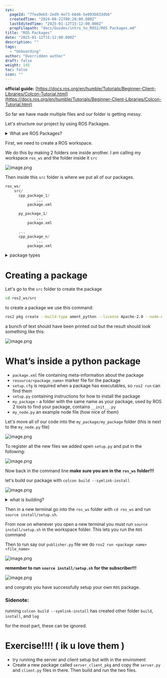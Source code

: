 ```yaml
---
sys:
  pageId: "7fea9eb5-2ed9-4e73-b6d6-5e093b833dbb"
  createdTime: "2024-08-21T00:28:00.000Z"
  lastEditedTime: "2025-01-12T15:12:00.000Z"
  propFilepath: "docs/Guides/intro_to_ROS2/ROS Packages.md"
title: "ROS Packages"
date: "2025-01-12T15:12:00.000Z"
description: ""
tags:
  - "Onboarding"
author: "Overridden author"
draft: false
weight: 145
toc: false
icon: ""
---
```


**official guide:** [https://docs.ros.org/en/humble/Tutorials/Beginner-Client-Libraries/Colcon-Tutorial.html](https://docs.ros.org/en/humble/Tutorials/Beginner-Client-Libraries/Colcon-Tutorial.html)

So far we have made multiple files and our folder is getting messy.

Let's structure our project by using ROS Packages.

<details>

<summary>What are ROS Packages?</summary>

ROS Packages are, as the name implies, packages of code that are highly sharable between ROS developers.

They consist of a folder, `package.xml` file, and source code

```python
      cpp_package_1/
		      ... imagine much code files here ..
          package.xml
```

</details>

First, we need to create a ROS workspace.

We do this by making 2 folders one inside another. I am calling my workspace `ros_ws` and the folder inside it `src`

![image.png](https://prod-files-secure.s3.us-west-2.amazonaws.com/d518164a-d88e-44d1-a4ee-3adb3bd8bce0/70706947-fd18-4537-a67b-e12946812d31/image.png?X-Amz-Algorithm=AWS4-HMAC-SHA256&X-Amz-Content-Sha256=UNSIGNED-PAYLOAD&X-Amz-Credential=ASIAZI2LB466X43AREMD%2F20250427%2Fus-west-2%2Fs3%2Faws4_request&X-Amz-Date=20250427T061111Z&X-Amz-Expires=3600&X-Amz-Security-Token=IQoJb3JpZ2luX2VjEL3%2F%2F%2F%2F%2F%2F%2F%2F%2F%2FwEaCXVzLXdlc3QtMiJGMEQCIEIJuaX7XdCmBGa79tD9lT5DFdLjc3kqi9ssi2PY7bpeAiAweChP2%2FJeMNWmWDKgBT1iIb5%2BN2mOkXBn59277UfF6Cr%2FAwhWEAAaDDYzNzQyMzE4MzgwNSIMb%2B7ZWqTX%2FlNds9KWKtwDHX4ErI%2F%2F%2BPN2RrHXd6LIDhS2i1wB6nB9x5%2BjxO5oh5K8NkT%2FmJQMVe2BMycOB%2BE3H9nSn9OPcQVOiF84S0HBzvTfGgIOG1D%2Boet12ox%2BWNG8PUcL8eUHkG%2B7A5FfPmJU8kB1rhOPdnyZKJfyooHpeXoUu7cjdUg4z6daGDKX2r0fekADSvx0ocObqWlqcNCcfKrDyAjGus9azr617jc1jCpwwR6%2BB%2FhoGZQjR7Ns%2F4uXuIr%2B%2Fot7BDxANzasCsB65nPLQjHqfjmuTQOL7GQruK96b88ebsA9cHHK4pSHbGdWpEzqvOoSEmokNG0jUObyhEZP75TYHTQESgAFsZienNH8d9x0IuZ2A5VjdAKiVY86QoqWjDYVKVJ2bgoQSuW%2FrwSzNanGzbrSS9SqX8Sfq1nOVia6LLm%2FGbb7Oa6PyjumP2FShb%2Bl2umWkniKDha6pKaEjrw6wBEAnU5fo4GME0dDdTAzsAfP1CreBeI%2BxOX7ir5BZ9%2FutkPQMMKUMBuapd1Yx%2F9pVopOIxEAce%2FFyIgypU4Tvhyt3ZweAXHJqQP850pOQpPOeABbXvtsHElJLSvlO%2BohV3tlJOqC8AYFXwhdEeYP7P0FjcPeXf10lZ5sdDuBhCWJb%2Fc%2BNTkw9Oy2wAY6pgE2SduPiP7R8rF9Fl3JRmXOfzxHbnbJ13Tg05fNIBV57V1xYIoWvAoy15S%2Buaw9DwQBrmTPTT3RmUtPJFQR9bwTmWkSTHfzx1q7fL341bu5V%2FkWt%2FRiChUBweiLyAozctBa%2BbP0XhR0cdcbjBTOwI1xX9g69yKd9Wfn%2Fk046KsoxqYkAG1STsyGrqrTez74FOljztrx47zqpTu10cEp0AZx43Kjxls2&X-Amz-Signature=ad3381651787654e557d845945d4282861a8f7fbb17ae5ca719bbff67e845d54&X-Amz-SignedHeaders=host&x-id=GetObject)

Then inside this `src` folder is where we put all of our packages.

```python
ros_ws/
    src/
      cpp_package_1/
		      ...
          package.xml

      py_package_1/
		      ...
          package.xml

      ...
      cpp_package_n/
		      ...
          package.xml

```

<details>

<summary>package types</summary>

packages can be either `C++` or python.

the intern file structure is different for each but for this guide we will stick to creating python packages

</details>

# Creating a package

Let's go to the `src` folder to create the package

```bash
cd ros2_ws/src
```

to create a package we use this command:

```bash
ros2 pkg create --build-type ament_python --license Apache-2.0 --node-name my_node my_package
```

a bunch of text should have been printed out but the result should look something like this:

![image.png](https://prod-files-secure.s3.us-west-2.amazonaws.com/d518164a-d88e-44d1-a4ee-3adb3bd8bce0/e6cf1e3f-8512-4a3e-b131-079f800bf3e8/image.png?X-Amz-Algorithm=AWS4-HMAC-SHA256&X-Amz-Content-Sha256=UNSIGNED-PAYLOAD&X-Amz-Credential=ASIAZI2LB466X43AREMD%2F20250427%2Fus-west-2%2Fs3%2Faws4_request&X-Amz-Date=20250427T061111Z&X-Amz-Expires=3600&X-Amz-Security-Token=IQoJb3JpZ2luX2VjEL3%2F%2F%2F%2F%2F%2F%2F%2F%2F%2FwEaCXVzLXdlc3QtMiJGMEQCIEIJuaX7XdCmBGa79tD9lT5DFdLjc3kqi9ssi2PY7bpeAiAweChP2%2FJeMNWmWDKgBT1iIb5%2BN2mOkXBn59277UfF6Cr%2FAwhWEAAaDDYzNzQyMzE4MzgwNSIMb%2B7ZWqTX%2FlNds9KWKtwDHX4ErI%2F%2F%2BPN2RrHXd6LIDhS2i1wB6nB9x5%2BjxO5oh5K8NkT%2FmJQMVe2BMycOB%2BE3H9nSn9OPcQVOiF84S0HBzvTfGgIOG1D%2Boet12ox%2BWNG8PUcL8eUHkG%2B7A5FfPmJU8kB1rhOPdnyZKJfyooHpeXoUu7cjdUg4z6daGDKX2r0fekADSvx0ocObqWlqcNCcfKrDyAjGus9azr617jc1jCpwwR6%2BB%2FhoGZQjR7Ns%2F4uXuIr%2B%2Fot7BDxANzasCsB65nPLQjHqfjmuTQOL7GQruK96b88ebsA9cHHK4pSHbGdWpEzqvOoSEmokNG0jUObyhEZP75TYHTQESgAFsZienNH8d9x0IuZ2A5VjdAKiVY86QoqWjDYVKVJ2bgoQSuW%2FrwSzNanGzbrSS9SqX8Sfq1nOVia6LLm%2FGbb7Oa6PyjumP2FShb%2Bl2umWkniKDha6pKaEjrw6wBEAnU5fo4GME0dDdTAzsAfP1CreBeI%2BxOX7ir5BZ9%2FutkPQMMKUMBuapd1Yx%2F9pVopOIxEAce%2FFyIgypU4Tvhyt3ZweAXHJqQP850pOQpPOeABbXvtsHElJLSvlO%2BohV3tlJOqC8AYFXwhdEeYP7P0FjcPeXf10lZ5sdDuBhCWJb%2Fc%2BNTkw9Oy2wAY6pgE2SduPiP7R8rF9Fl3JRmXOfzxHbnbJ13Tg05fNIBV57V1xYIoWvAoy15S%2Buaw9DwQBrmTPTT3RmUtPJFQR9bwTmWkSTHfzx1q7fL341bu5V%2FkWt%2FRiChUBweiLyAozctBa%2BbP0XhR0cdcbjBTOwI1xX9g69yKd9Wfn%2Fk046KsoxqYkAG1STsyGrqrTez74FOljztrx47zqpTu10cEp0AZx43Kjxls2&X-Amz-Signature=cba72b376fc3c3a1e568a1fbb7e494e960c86693a7d46a050c9788406f6987b2&X-Amz-SignedHeaders=host&x-id=GetObject)

# What’s inside a python package

- `package.xml` file containing meta-information about the package
- `resource/<package_name>` marker file for the package
- `setup.cfg` is required when a package has executables, so `ros2 run` can find them
- `setup.py` containing instructions for how to install the package
- `my_package` - a folder with the same name as your package, used by ROS 2 tools to find your package, contains `__init__.py`
- `my_node.py` an example node file (how nice of them)

Let's move all of our code into the `my_package/my_package` folder (this is next to the `my_node.py` file)

![image.png](https://prod-files-secure.s3.us-west-2.amazonaws.com/d518164a-d88e-44d1-a4ee-3adb3bd8bce0/9ce58f11-0da9-4d3e-b86d-506a9685d378/image.png?X-Amz-Algorithm=AWS4-HMAC-SHA256&X-Amz-Content-Sha256=UNSIGNED-PAYLOAD&X-Amz-Credential=ASIAZI2LB466X43AREMD%2F20250427%2Fus-west-2%2Fs3%2Faws4_request&X-Amz-Date=20250427T061111Z&X-Amz-Expires=3600&X-Amz-Security-Token=IQoJb3JpZ2luX2VjEL3%2F%2F%2F%2F%2F%2F%2F%2F%2F%2FwEaCXVzLXdlc3QtMiJGMEQCIEIJuaX7XdCmBGa79tD9lT5DFdLjc3kqi9ssi2PY7bpeAiAweChP2%2FJeMNWmWDKgBT1iIb5%2BN2mOkXBn59277UfF6Cr%2FAwhWEAAaDDYzNzQyMzE4MzgwNSIMb%2B7ZWqTX%2FlNds9KWKtwDHX4ErI%2F%2F%2BPN2RrHXd6LIDhS2i1wB6nB9x5%2BjxO5oh5K8NkT%2FmJQMVe2BMycOB%2BE3H9nSn9OPcQVOiF84S0HBzvTfGgIOG1D%2Boet12ox%2BWNG8PUcL8eUHkG%2B7A5FfPmJU8kB1rhOPdnyZKJfyooHpeXoUu7cjdUg4z6daGDKX2r0fekADSvx0ocObqWlqcNCcfKrDyAjGus9azr617jc1jCpwwR6%2BB%2FhoGZQjR7Ns%2F4uXuIr%2B%2Fot7BDxANzasCsB65nPLQjHqfjmuTQOL7GQruK96b88ebsA9cHHK4pSHbGdWpEzqvOoSEmokNG0jUObyhEZP75TYHTQESgAFsZienNH8d9x0IuZ2A5VjdAKiVY86QoqWjDYVKVJ2bgoQSuW%2FrwSzNanGzbrSS9SqX8Sfq1nOVia6LLm%2FGbb7Oa6PyjumP2FShb%2Bl2umWkniKDha6pKaEjrw6wBEAnU5fo4GME0dDdTAzsAfP1CreBeI%2BxOX7ir5BZ9%2FutkPQMMKUMBuapd1Yx%2F9pVopOIxEAce%2FFyIgypU4Tvhyt3ZweAXHJqQP850pOQpPOeABbXvtsHElJLSvlO%2BohV3tlJOqC8AYFXwhdEeYP7P0FjcPeXf10lZ5sdDuBhCWJb%2Fc%2BNTkw9Oy2wAY6pgE2SduPiP7R8rF9Fl3JRmXOfzxHbnbJ13Tg05fNIBV57V1xYIoWvAoy15S%2Buaw9DwQBrmTPTT3RmUtPJFQR9bwTmWkSTHfzx1q7fL341bu5V%2FkWt%2FRiChUBweiLyAozctBa%2BbP0XhR0cdcbjBTOwI1xX9g69yKd9Wfn%2Fk046KsoxqYkAG1STsyGrqrTez74FOljztrx47zqpTu10cEp0AZx43Kjxls2&X-Amz-Signature=62c5fec9c9855c18b01c5bb80795a303f1068f4d5def7723ddb6e429f97f1fe5&X-Amz-SignedHeaders=host&x-id=GetObject)

To register all the new files we added open `setup.py` and put in the following:

![image.png](https://prod-files-secure.s3.us-west-2.amazonaws.com/d518164a-d88e-44d1-a4ee-3adb3bd8bce0/1cd7c262-4cae-4496-9d75-c178537d24a2/image.png?X-Amz-Algorithm=AWS4-HMAC-SHA256&X-Amz-Content-Sha256=UNSIGNED-PAYLOAD&X-Amz-Credential=ASIAZI2LB466X43AREMD%2F20250427%2Fus-west-2%2Fs3%2Faws4_request&X-Amz-Date=20250427T061111Z&X-Amz-Expires=3600&X-Amz-Security-Token=IQoJb3JpZ2luX2VjEL3%2F%2F%2F%2F%2F%2F%2F%2F%2F%2FwEaCXVzLXdlc3QtMiJGMEQCIEIJuaX7XdCmBGa79tD9lT5DFdLjc3kqi9ssi2PY7bpeAiAweChP2%2FJeMNWmWDKgBT1iIb5%2BN2mOkXBn59277UfF6Cr%2FAwhWEAAaDDYzNzQyMzE4MzgwNSIMb%2B7ZWqTX%2FlNds9KWKtwDHX4ErI%2F%2F%2BPN2RrHXd6LIDhS2i1wB6nB9x5%2BjxO5oh5K8NkT%2FmJQMVe2BMycOB%2BE3H9nSn9OPcQVOiF84S0HBzvTfGgIOG1D%2Boet12ox%2BWNG8PUcL8eUHkG%2B7A5FfPmJU8kB1rhOPdnyZKJfyooHpeXoUu7cjdUg4z6daGDKX2r0fekADSvx0ocObqWlqcNCcfKrDyAjGus9azr617jc1jCpwwR6%2BB%2FhoGZQjR7Ns%2F4uXuIr%2B%2Fot7BDxANzasCsB65nPLQjHqfjmuTQOL7GQruK96b88ebsA9cHHK4pSHbGdWpEzqvOoSEmokNG0jUObyhEZP75TYHTQESgAFsZienNH8d9x0IuZ2A5VjdAKiVY86QoqWjDYVKVJ2bgoQSuW%2FrwSzNanGzbrSS9SqX8Sfq1nOVia6LLm%2FGbb7Oa6PyjumP2FShb%2Bl2umWkniKDha6pKaEjrw6wBEAnU5fo4GME0dDdTAzsAfP1CreBeI%2BxOX7ir5BZ9%2FutkPQMMKUMBuapd1Yx%2F9pVopOIxEAce%2FFyIgypU4Tvhyt3ZweAXHJqQP850pOQpPOeABbXvtsHElJLSvlO%2BohV3tlJOqC8AYFXwhdEeYP7P0FjcPeXf10lZ5sdDuBhCWJb%2Fc%2BNTkw9Oy2wAY6pgE2SduPiP7R8rF9Fl3JRmXOfzxHbnbJ13Tg05fNIBV57V1xYIoWvAoy15S%2Buaw9DwQBrmTPTT3RmUtPJFQR9bwTmWkSTHfzx1q7fL341bu5V%2FkWt%2FRiChUBweiLyAozctBa%2BbP0XhR0cdcbjBTOwI1xX9g69yKd9Wfn%2Fk046KsoxqYkAG1STsyGrqrTez74FOljztrx47zqpTu10cEp0AZx43Kjxls2&X-Amz-Signature=050301091c5ac600babef931812be530a8887c9d11248c31bbe271c1f25aa359&X-Amz-SignedHeaders=host&x-id=GetObject)

Now back in the command line **make sure you are in the** **`ros_ws`** **folder!!!**

let's build our package with `colcon build --symlink-install`

![image.png](https://prod-files-secure.s3.us-west-2.amazonaws.com/d518164a-d88e-44d1-a4ee-3adb3bd8bce0/2f2a0d27-b173-48fd-b189-5f5c0ce65619/image.png?X-Amz-Algorithm=AWS4-HMAC-SHA256&X-Amz-Content-Sha256=UNSIGNED-PAYLOAD&X-Amz-Credential=ASIAZI2LB466X43AREMD%2F20250427%2Fus-west-2%2Fs3%2Faws4_request&X-Amz-Date=20250427T061111Z&X-Amz-Expires=3600&X-Amz-Security-Token=IQoJb3JpZ2luX2VjEL3%2F%2F%2F%2F%2F%2F%2F%2F%2F%2FwEaCXVzLXdlc3QtMiJGMEQCIEIJuaX7XdCmBGa79tD9lT5DFdLjc3kqi9ssi2PY7bpeAiAweChP2%2FJeMNWmWDKgBT1iIb5%2BN2mOkXBn59277UfF6Cr%2FAwhWEAAaDDYzNzQyMzE4MzgwNSIMb%2B7ZWqTX%2FlNds9KWKtwDHX4ErI%2F%2F%2BPN2RrHXd6LIDhS2i1wB6nB9x5%2BjxO5oh5K8NkT%2FmJQMVe2BMycOB%2BE3H9nSn9OPcQVOiF84S0HBzvTfGgIOG1D%2Boet12ox%2BWNG8PUcL8eUHkG%2B7A5FfPmJU8kB1rhOPdnyZKJfyooHpeXoUu7cjdUg4z6daGDKX2r0fekADSvx0ocObqWlqcNCcfKrDyAjGus9azr617jc1jCpwwR6%2BB%2FhoGZQjR7Ns%2F4uXuIr%2B%2Fot7BDxANzasCsB65nPLQjHqfjmuTQOL7GQruK96b88ebsA9cHHK4pSHbGdWpEzqvOoSEmokNG0jUObyhEZP75TYHTQESgAFsZienNH8d9x0IuZ2A5VjdAKiVY86QoqWjDYVKVJ2bgoQSuW%2FrwSzNanGzbrSS9SqX8Sfq1nOVia6LLm%2FGbb7Oa6PyjumP2FShb%2Bl2umWkniKDha6pKaEjrw6wBEAnU5fo4GME0dDdTAzsAfP1CreBeI%2BxOX7ir5BZ9%2FutkPQMMKUMBuapd1Yx%2F9pVopOIxEAce%2FFyIgypU4Tvhyt3ZweAXHJqQP850pOQpPOeABbXvtsHElJLSvlO%2BohV3tlJOqC8AYFXwhdEeYP7P0FjcPeXf10lZ5sdDuBhCWJb%2Fc%2BNTkw9Oy2wAY6pgE2SduPiP7R8rF9Fl3JRmXOfzxHbnbJ13Tg05fNIBV57V1xYIoWvAoy15S%2Buaw9DwQBrmTPTT3RmUtPJFQR9bwTmWkSTHfzx1q7fL341bu5V%2FkWt%2FRiChUBweiLyAozctBa%2BbP0XhR0cdcbjBTOwI1xX9g69yKd9Wfn%2Fk046KsoxqYkAG1STsyGrqrTez74FOljztrx47zqpTu10cEp0AZx43Kjxls2&X-Amz-Signature=b5fb1cdbead1c20ec609cb58aeb233e4d17dda673ab741c7e55c019e3cf6a265&X-Amz-SignedHeaders=host&x-id=GetObject)

<details>

<summary>what is building?</summary>

if you are a CS major at Rose-Hulman you will learn the answer to this in CSSE132

but TLDR; is it combines all the code files into one program that can be run easily 

</details>

Then in a new terminal go into the `ros_ws` folder with `cd ros_ws` and run `source install/setup.sh`. 

From now on whenever you open a new terminal you must run `source install/setup.sh` in the workspace folder. This lets you run the `ROS` command

Then to run say our `publisher.py` file we do `ros2 run <package name> <file_name>`

![image.png](https://prod-files-secure.s3.us-west-2.amazonaws.com/d518164a-d88e-44d1-a4ee-3adb3bd8bce0/4f4b1219-3a44-4632-aa0a-ce3471699f59/image.png?X-Amz-Algorithm=AWS4-HMAC-SHA256&X-Amz-Content-Sha256=UNSIGNED-PAYLOAD&X-Amz-Credential=ASIAZI2LB466X43AREMD%2F20250427%2Fus-west-2%2Fs3%2Faws4_request&X-Amz-Date=20250427T061111Z&X-Amz-Expires=3600&X-Amz-Security-Token=IQoJb3JpZ2luX2VjEL3%2F%2F%2F%2F%2F%2F%2F%2F%2F%2FwEaCXVzLXdlc3QtMiJGMEQCIEIJuaX7XdCmBGa79tD9lT5DFdLjc3kqi9ssi2PY7bpeAiAweChP2%2FJeMNWmWDKgBT1iIb5%2BN2mOkXBn59277UfF6Cr%2FAwhWEAAaDDYzNzQyMzE4MzgwNSIMb%2B7ZWqTX%2FlNds9KWKtwDHX4ErI%2F%2F%2BPN2RrHXd6LIDhS2i1wB6nB9x5%2BjxO5oh5K8NkT%2FmJQMVe2BMycOB%2BE3H9nSn9OPcQVOiF84S0HBzvTfGgIOG1D%2Boet12ox%2BWNG8PUcL8eUHkG%2B7A5FfPmJU8kB1rhOPdnyZKJfyooHpeXoUu7cjdUg4z6daGDKX2r0fekADSvx0ocObqWlqcNCcfKrDyAjGus9azr617jc1jCpwwR6%2BB%2FhoGZQjR7Ns%2F4uXuIr%2B%2Fot7BDxANzasCsB65nPLQjHqfjmuTQOL7GQruK96b88ebsA9cHHK4pSHbGdWpEzqvOoSEmokNG0jUObyhEZP75TYHTQESgAFsZienNH8d9x0IuZ2A5VjdAKiVY86QoqWjDYVKVJ2bgoQSuW%2FrwSzNanGzbrSS9SqX8Sfq1nOVia6LLm%2FGbb7Oa6PyjumP2FShb%2Bl2umWkniKDha6pKaEjrw6wBEAnU5fo4GME0dDdTAzsAfP1CreBeI%2BxOX7ir5BZ9%2FutkPQMMKUMBuapd1Yx%2F9pVopOIxEAce%2FFyIgypU4Tvhyt3ZweAXHJqQP850pOQpPOeABbXvtsHElJLSvlO%2BohV3tlJOqC8AYFXwhdEeYP7P0FjcPeXf10lZ5sdDuBhCWJb%2Fc%2BNTkw9Oy2wAY6pgE2SduPiP7R8rF9Fl3JRmXOfzxHbnbJ13Tg05fNIBV57V1xYIoWvAoy15S%2Buaw9DwQBrmTPTT3RmUtPJFQR9bwTmWkSTHfzx1q7fL341bu5V%2FkWt%2FRiChUBweiLyAozctBa%2BbP0XhR0cdcbjBTOwI1xX9g69yKd9Wfn%2Fk046KsoxqYkAG1STsyGrqrTez74FOljztrx47zqpTu10cEp0AZx43Kjxls2&X-Amz-Signature=2b6722f0e318570c1f6dc99488b361f4e5b6a21eeb3fa23a6757934430f2835b&X-Amz-SignedHeaders=host&x-id=GetObject)

**remember to run** **`source install/setup.sh`** **for the subscriber!!!**

![image.png](https://prod-files-secure.s3.us-west-2.amazonaws.com/d518164a-d88e-44d1-a4ee-3adb3bd8bce0/02121119-dad4-49ec-8356-c956108b4243/image.png?X-Amz-Algorithm=AWS4-HMAC-SHA256&X-Amz-Content-Sha256=UNSIGNED-PAYLOAD&X-Amz-Credential=ASIAZI2LB466X43AREMD%2F20250427%2Fus-west-2%2Fs3%2Faws4_request&X-Amz-Date=20250427T061111Z&X-Amz-Expires=3600&X-Amz-Security-Token=IQoJb3JpZ2luX2VjEL3%2F%2F%2F%2F%2F%2F%2F%2F%2F%2FwEaCXVzLXdlc3QtMiJGMEQCIEIJuaX7XdCmBGa79tD9lT5DFdLjc3kqi9ssi2PY7bpeAiAweChP2%2FJeMNWmWDKgBT1iIb5%2BN2mOkXBn59277UfF6Cr%2FAwhWEAAaDDYzNzQyMzE4MzgwNSIMb%2B7ZWqTX%2FlNds9KWKtwDHX4ErI%2F%2F%2BPN2RrHXd6LIDhS2i1wB6nB9x5%2BjxO5oh5K8NkT%2FmJQMVe2BMycOB%2BE3H9nSn9OPcQVOiF84S0HBzvTfGgIOG1D%2Boet12ox%2BWNG8PUcL8eUHkG%2B7A5FfPmJU8kB1rhOPdnyZKJfyooHpeXoUu7cjdUg4z6daGDKX2r0fekADSvx0ocObqWlqcNCcfKrDyAjGus9azr617jc1jCpwwR6%2BB%2FhoGZQjR7Ns%2F4uXuIr%2B%2Fot7BDxANzasCsB65nPLQjHqfjmuTQOL7GQruK96b88ebsA9cHHK4pSHbGdWpEzqvOoSEmokNG0jUObyhEZP75TYHTQESgAFsZienNH8d9x0IuZ2A5VjdAKiVY86QoqWjDYVKVJ2bgoQSuW%2FrwSzNanGzbrSS9SqX8Sfq1nOVia6LLm%2FGbb7Oa6PyjumP2FShb%2Bl2umWkniKDha6pKaEjrw6wBEAnU5fo4GME0dDdTAzsAfP1CreBeI%2BxOX7ir5BZ9%2FutkPQMMKUMBuapd1Yx%2F9pVopOIxEAce%2FFyIgypU4Tvhyt3ZweAXHJqQP850pOQpPOeABbXvtsHElJLSvlO%2BohV3tlJOqC8AYFXwhdEeYP7P0FjcPeXf10lZ5sdDuBhCWJb%2Fc%2BNTkw9Oy2wAY6pgE2SduPiP7R8rF9Fl3JRmXOfzxHbnbJ13Tg05fNIBV57V1xYIoWvAoy15S%2Buaw9DwQBrmTPTT3RmUtPJFQR9bwTmWkSTHfzx1q7fL341bu5V%2FkWt%2FRiChUBweiLyAozctBa%2BbP0XhR0cdcbjBTOwI1xX9g69yKd9Wfn%2Fk046KsoxqYkAG1STsyGrqrTez74FOljztrx47zqpTu10cEp0AZx43Kjxls2&X-Amz-Signature=5d8cb28b5a9aae648fb462277cc11b3e376104ac58f605d7fa24c8b835eadae4&X-Amz-SignedHeaders=host&x-id=GetObject)

and congrats you have successfully setup your own `ROS` package.

### Sidenote:

running `colcon build --symlink-install` has created other folder `build`, `install`, and `log`

for the most part, these can be ignored.

# Exercise!!!! ( ik u love them )

- try running the server and client setup but with in the enviroment
- Create a new package called `server_client_pkg` and copy the `server.py` and `client.py` files in there. Then build and run the two files.
